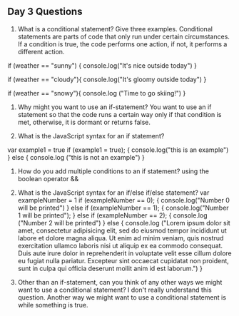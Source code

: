 ## Day 3 Questions

1. What is a conditional statement? Give three examples.
Conditional statements are parts of code that only run under certain circumstances. If a condition is true, the code performs one action, if not, it performs a different action.

if (weather == "sunny") {
  console.log("It's nice outside today")
}

if (weather == "cloudy"){
  console.log("It's gloomy outside today")
}

if (weather == "snowy"){
  console.log ("Time to go skiing!")
}

1. Why might you want to use an if-statement?
You want to use an if statement so that the code runs a certain way only if that
condition is met, otherwise, it is dormant or returns false.  

1. What is the JavaScript syntax for an if statement?

var example1 = true
if (example1 = true); {
  console.log("this is an example")
} else {
  console.log ("this is not an example")
}

1. How do you add multiple conditions to an if statement?
using the boolean operator &&

1. What is the JavaScript syntax for an if/else if/else statement?
var exampleNumber = 1
if (exampleNumber == 0); {
  console.log("Number 0 will be printed")
} else if (exampleNumber == 1); {
  console.log("Number 1 will be printed");
} else if (exampleNumber == 2); {
  console.log ("Number 2 will be printed")
} else {
  console.log ("Lorem ipsum dolor sit amet, consectetur adipisicing elit, sed do eiusmod tempor incididunt ut labore et dolore magna aliqua. Ut enim ad minim veniam, quis nostrud exercitation ullamco laboris nisi ut aliquip ex ea commodo consequat. Duis aute irure dolor in reprehenderit in voluptate velit esse cillum dolore eu fugiat nulla pariatur. Excepteur sint occaecat cupidatat non proident, sunt in culpa qui officia deserunt mollit anim id est laborum.")
}

1. Other than an if-statement, can you think of any other ways we might want to use a conditional statement?
I don't really understand this question. Another way we might want to use a conditional statement is while something is true.
